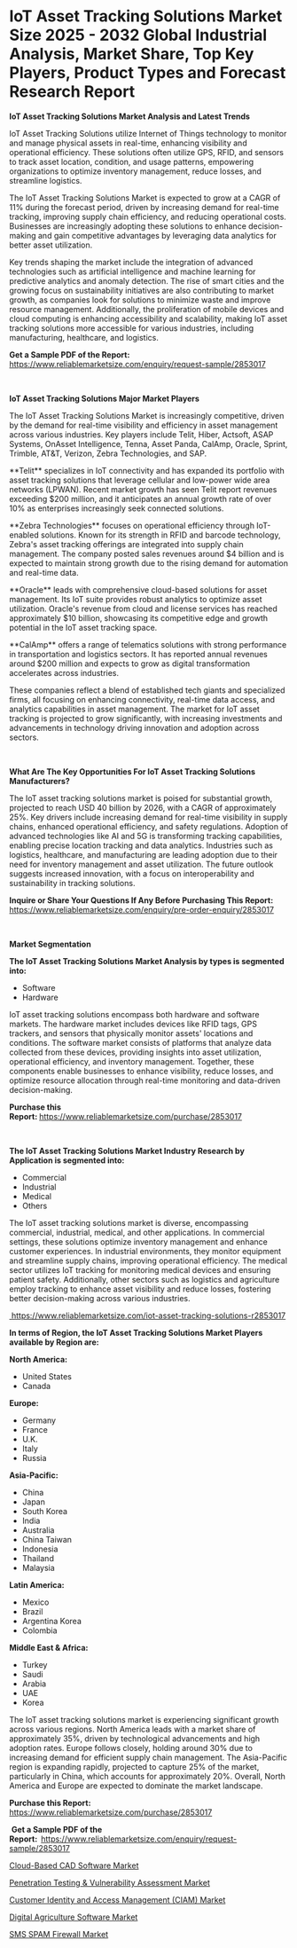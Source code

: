 <p><h1>IoT Asset Tracking Solutions Market Size 2025 - 2032 Global Industrial Analysis, Market Share, Top Key Players, Product Types and Forecast Research Report</h1></p><p><strong>IoT Asset Tracking Solutions Market Analysis and Latest Trends</strong></p>
<p><p>IoT Asset Tracking Solutions utilize Internet of Things technology to monitor and manage physical assets in real-time, enhancing visibility and operational efficiency. These solutions often utilize GPS, RFID, and sensors to track asset location, condition, and usage patterns, empowering organizations to optimize inventory management, reduce losses, and streamline logistics.</p><p>The IoT Asset Tracking Solutions Market is expected to grow at a CAGR of 11% during the forecast period, driven by increasing demand for real-time tracking, improving supply chain efficiency, and reducing operational costs. Businesses are increasingly adopting these solutions to enhance decision-making and gain competitive advantages by leveraging data analytics for better asset utilization.</p><p>Key trends shaping the market include the integration of advanced technologies such as artificial intelligence and machine learning for predictive analytics and anomaly detection. The rise of smart cities and the growing focus on sustainability initiatives are also contributing to market growth, as companies look for solutions to minimize waste and improve resource management. Additionally, the proliferation of mobile devices and cloud computing is enhancing accessibility and scalability, making IoT asset tracking solutions more accessible for various industries, including manufacturing, healthcare, and logistics.</p></p>
<p><strong>Get a Sample PDF of the Report:&nbsp;</strong> <a href="https://www.reliablemarketsize.com/enquiry/request-sample/2853017?utm_campaign=1143&utm_medium=2&utm_source=Github&utm_content=ia&utm_term=11032025&utm_id=iot-asset-tracking-solutions">https://www.reliablemarketsize.com/enquiry/request-sample/2853017</a></p>
<p>&nbsp;</p>
<p><strong>IoT Asset Tracking Solutions Major Market Players</strong></p>
<p><p>The IoT Asset Tracking Solutions Market is increasingly competitive, driven by the demand for real-time visibility and efficiency in asset management across various industries. Key players include Telit, Hiber, Actsoft, ASAP Systems, OnAsset Intelligence, Tenna, Asset Panda, CalAmp, Oracle, Sprint, Trimble, AT&T, Verizon, Zebra Technologies, and SAP.</p><p>**Telit** specializes in IoT connectivity and has expanded its portfolio with asset tracking solutions that leverage cellular and low-power wide area networks (LPWAN). Recent market growth has seen Telit report revenues exceeding $200 million, and it anticipates an annual growth rate of over 10% as enterprises increasingly seek connected solutions.</p><p>**Zebra Technologies** focuses on operational efficiency through IoT-enabled solutions. Known for its strength in RFID and barcode technology, Zebra's asset tracking offerings are integrated into supply chain management. The company posted sales revenues around $4 billion and is expected to maintain strong growth due to the rising demand for automation and real-time data.</p><p>**Oracle** leads with comprehensive cloud-based solutions for asset management. Its IoT suite provides robust analytics to optimize asset utilization. Oracle's revenue from cloud and license services has reached approximately $10 billion, showcasing its competitive edge and growth potential in the IoT asset tracking space.</p><p>**CalAmp** offers a range of telematics solutions with strong performance in transportation and logistics sectors. It has reported annual revenues around $200 million and expects to grow as digital transformation accelerates across industries.</p><p>These companies reflect a blend of established tech giants and specialized firms, all focusing on enhancing connectivity, real-time data access, and analytics capabilities in asset management. The market for IoT asset tracking is projected to grow significantly, with increasing investments and advancements in technology driving innovation and adoption across sectors.</p></p>
<p>&nbsp;</p>
<p><strong>What Are The Key Opportunities For IoT Asset Tracking Solutions Manufacturers?</strong></p>
<p><p>The IoT asset tracking solutions market is poised for substantial growth, projected to reach USD 40 billion by 2026, with a CAGR of approximately 25%. Key drivers include increasing demand for real-time visibility in supply chains, enhanced operational efficiency, and safety regulations. Adoption of advanced technologies like AI and 5G is transforming tracking capabilities, enabling precise location tracking and data analytics. Industries such as logistics, healthcare, and manufacturing are leading adoption due to their need for inventory management and asset utilization. The future outlook suggests increased innovation, with a focus on interoperability and sustainability in tracking solutions.</p></p>
<p><strong>Inquire or Share Your Questions If Any Before Purchasing This Report:</strong> <a href="https://www.reliablemarketsize.com/enquiry/pre-order-enquiry/2853017?utm_campaign=1143&utm_medium=2&utm_source=Github&utm_content=ia&utm_term=11032025&utm_id=iot-asset-tracking-solutions">https://www.reliablemarketsize.com/enquiry/pre-order-enquiry/2853017</a></p>
<p>&nbsp;</p>
<p><strong>Market Segmentation</strong></p>
<p><strong>The IoT Asset Tracking Solutions Market Analysis by types is segmented into:</strong></p>
<p><ul><li>Software</li><li>Hardware</li></ul></p>
<p><p>IoT asset tracking solutions encompass both hardware and software markets. The hardware market includes devices like RFID tags, GPS trackers, and sensors that physically monitor assets' locations and conditions. The software market consists of platforms that analyze data collected from these devices, providing insights into asset utilization, operational efficiency, and inventory management. Together, these components enable businesses to enhance visibility, reduce losses, and optimize resource allocation through real-time monitoring and data-driven decision-making.</p></p>
<p><strong>Purchase this Report:&nbsp;</strong><a href="https://www.reliablemarketsize.com/purchase/2853017?utm_campaign=1143&utm_medium=2&utm_source=Github&utm_content=ia&utm_term=11032025&utm_id=iot-asset-tracking-solutions">https://www.reliablemarketsize.com/purchase/2853017</a></p>
<p>&nbsp;</p>
<p><strong>The IoT Asset Tracking Solutions Market Industry Research by Application is segmented into:</strong></p>
<p><ul><li>Commercial</li><li>Industrial</li><li>Medical</li><li>Others</li></ul></p>
<p><p>The IoT asset tracking solutions market is diverse, encompassing commercial, industrial, medical, and other applications. In commercial settings, these solutions optimize inventory management and enhance customer experiences. In industrial environments, they monitor equipment and streamline supply chains, improving operational efficiency. The medical sector utilizes IoT tracking for monitoring medical devices and ensuring patient safety. Additionally, other sectors such as logistics and agriculture employ tracking to enhance asset visibility and reduce losses, fostering better decision-making across various industries.</p></p>
<p><a href="https://www.reliablemarketsize.com/iot-asset-tracking-solutions-r2853017?utm_campaign=1143&utm_medium=2&utm_source=Github&utm_content=ia&utm_term=11032025&utm_id=iot-asset-tracking-solutions">&nbsp;https://www.reliablemarketsize.com/iot-asset-tracking-solutions-r2853017</a></p>
<p><strong>In terms of Region, the IoT Asset Tracking Solutions Market Players available by Region are:</strong></p>
<p>
    <p> <strong> North America: </strong>
        <ul>
            <li>United States</li>
            <li>Canada</li>
        </ul>
        </p> 
    <p> <strong> Europe: </strong>
        <ul>
            <li>Germany</li>
            <li>France</li>
            <li>U.K.</li>
            <li>Italy</li>
            <li>Russia</li>
        </ul>
        </p> 
    <p> <strong> Asia-Pacific: </strong>
        <ul>
            <li>China</li>
            <li>Japan</li>
            <li>South Korea</li>
            <li>India</li>
            <li>Australia</li>
            <li>China Taiwan</li>
            <li>Indonesia</li>
            <li>Thailand</li>
            <li>Malaysia</li>
        </ul>
        </p> 
    <p> <strong> Latin America: </strong>
        <ul>
            <li>Mexico</li>
            <li>Brazil</li>
            <li>Argentina Korea</li>
            <li>Colombia</li>
        </ul>
        </p> 
    <p> <strong> Middle East & Africa: </strong>
        <ul>
            <li>Turkey</li>
            <li>Saudi</li>
            <li>Arabia</li>
            <li>UAE</li>
            <li>Korea</li>
        </ul>
    </p>
    </p>
<p><p>The IoT asset tracking solutions market is experiencing significant growth across various regions. North America leads with a market share of approximately 35%, driven by technological advancements and high adoption rates. Europe follows closely, holding around 30% due to increasing demand for efficient supply chain management. The Asia-Pacific region is expanding rapidly, projected to capture 25% of the market, particularly in China, which accounts for approximately 20%. Overall, North America and Europe are expected to dominate the market landscape.</p></p>
<p><strong>Purchase this Report: </strong><a href="https://www.reliablemarketsize.com/purchase/2853017?utm_campaign=1143&utm_medium=2&utm_source=Github&utm_content=ia&utm_term=11032025&utm_id=iot-asset-tracking-solutions">https://www.reliablemarketsize.com/purchase/2853017</a></p>
<p>&nbsp;<strong>Get a Sample PDF of the Report:&nbsp;&nbsp;</strong><a href="https://www.reliablemarketsize.com/enquiry/request-sample/2853017?utm_campaign=1143&utm_medium=2&utm_source=Github&utm_content=ia&utm_term=11032025&utm_id=iot-asset-tracking-solutions">https://www.reliablemarketsize.com/enquiry/request-sample/2853017</a></p>
<p><strong></strong></p>
<p><p><a href="https://github.com/santosh758595/Market-Research-Report-List-7/blob/main/cloud-based-cad-software-market.md?utm_campaign=1143&utm_medium=2&utm_source=Github&utm_content=ia&utm_term=11032025&utm_id=iot-asset-tracking-solutions">Cloud-Based CAD Software Market</a></p><p><a href="https://github.com/klindsey95/Market-Research-Report-List-1/blob/main/penetration-testing-vulnerability-assessment-market.md?utm_campaign=1143&utm_medium=2&utm_source=Github&utm_content=ia&utm_term=11032025&utm_id=iot-asset-tracking-solutions">Penetration Testing & Vulnerability Assessment Market</a></p><p><a href="https://github.com/elizabethdagraca/Market-Research-Report-List-5/blob/main/customer-identity-and-access-management-ciam-market.md?utm_campaign=1143&utm_medium=2&utm_source=Github&utm_content=ia&utm_term=11032025&utm_id=iot-asset-tracking-solutions">Customer Identity and Access Management (CIAM) Market</a></p><p><a href="https://github.com/boitafbg/Market-Research-Report-List-1/blob/main/digital-agriculture-software-market.md?utm_campaign=1143&utm_medium=2&utm_source=Github&utm_content=ia&utm_term=11032025&utm_id=iot-asset-tracking-solutions">Digital Agriculture Software Market</a></p><p><a href="https://github.com/delindacallegari68/Market-Research-Report-List-1/blob/main/sms-spam-firewall-market.md?utm_campaign=1143&utm_medium=2&utm_source=Github&utm_content=ia&utm_term=11032025&utm_id=iot-asset-tracking-solutions">SMS SPAM Firewall Market</a></p></p>